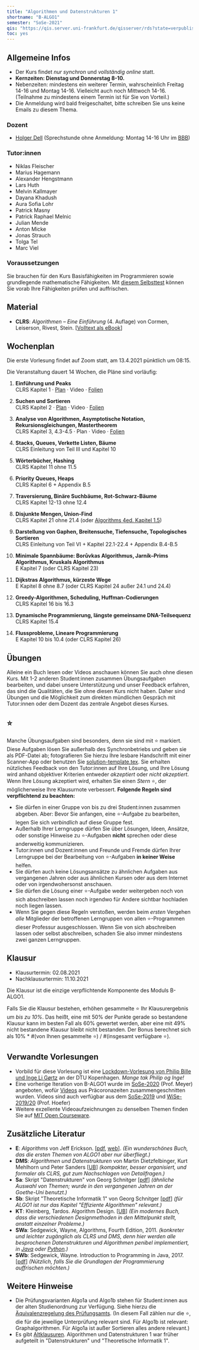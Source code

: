 ```yaml
---
title: "Algorithmen und Datenstrukturen 1"
shortname: "B-ALGO1"
semester: "SoSe-2021"
qis: "https://qis.server.uni-frankfurt.de/qisserver/rds?state=verpublish&status=init&vmfile=no&publishid=313037&moduleCall=webInfo&publishConfFile=webInfo&publishSubDir=veranstaltung"
toc: yes
---
```


## Allgemeine Infos

- Der Kurs findet _nur synchron_ und _vollständig online_ statt.
- **Kernzeiten: Dienstag und Donnerstag 8-10.**
- Nebenzeiten: mindestens ein weiterer Termin, wahrscheinlich Freitag 14-16 und Montag 14-16. Vielleicht auch noch Mittwoch 14-16. (Teilnahme zu mindestens einem Termin ist für Sie von Vorteil.)
- Die Anmeldung wird bald freigeschaltet, bitte schreiben Sie uns keine Emails zu diesem Thema.

### Dozent
- [Holger Dell](https://tcs.uni-frankfurt.de/~dell/) (Sprechstunde ohne Anmeldung: Montag 14-16 Uhr im [BBB](https://bbb.uni-frankfurt.de/b/hol-ncl-30h-kvo))

### Tutor:innen
- Niklas Fleischer
- Marius Hagemann
- Alexander Hengstmann
- Lars Huth
- Melvin Kallmayer
- Dayana Khadush
- Aura Sofia Lohr
- Patrick Masny
- Patrick Raphael Melnic
- Julian Mende
- Anton Micke
- Jonas Strauch
- Tolga Tel
- Marc Viel

### Voraussetzungen

Sie brauchen für den Kurs Basisfähigkeiten im Programmieren sowie grundlegende mathematische Fähigkeiten. Mit [diesem Selbsttest](uebung00.pdf) können Sie vorab Ihre Fähigkeiten prüfen und auffrischen.


## Material
- **CLRS**: _Algorithmen &ndash; Eine Einführung_ (4. Auflage) von Cormen, Leiserson, Rivest, Stein. [[Volltext als eBook](https://hds.hebis.de/ubffm/Record/HEB45339454X)]

## Wochenplan
Die erste Vorlesung findet auf Zoom statt, am 13.4.2021 pünktlich um 08:15.

Die Veranstaltung dauert 14 Wochen, die Pläne sind vorläufig:

1. **Einführung und Peaks**\
CLRS Kapitel 1 · [Plan](uebung01.pdf) · Video · [Folien](introduction.pdf)<br>

1. **Suchen und Sortieren**\
CLRS Kapitel 2 · [Plan](uebung02.pdf) · Video · [Folien](searchingandsorting.pdf)<br>

1. **Analyse von Algorithmen, Asymptotische Notation, Rekursionsgleichungen, Mastertheorem**\
CLRS Kapitel 3, 4.3-4.5 · Plan · Video · [Folien](analysis.pdf)<br>

1. **Stacks, Queues, Verkette Listen, Bäume**\
CLRS Einleitung von Teil III und Kapitel 10<br>

1. **Wörterbücher, Hashing**\
CLRS Kapitel 11 ohne 11.5<br>

1. **Priority Queues, Heaps**\
CLRS Kapitel 6 + Appendix B.5<br>

1. **Traversierung, Binäre Suchbäume, Rot-Schwarz-Bäume**\
CLRS Kapitel 12-13 ohne 12.4<br>

1. **Disjunkte Mengen, Union-Find**\
CLRS Kapitel 21 ohne 21.4 (oder [Algorithms 4ed. Kapitel 1.5](http://www2.compute.dtu.dk/courses/02105/2021/materials/Algs4edUnionFind.pdf))<br>

1. **Darstellung von Gaphen, Breitensuche, Tiefensuche, Topologisches Sortieren**\
CLRS Einleitung von Teil VI + Kapitel 22.1-22.4 + Appendix B.4-B.5<br>

1. **Minimale Spannbäume: Borůvkas Algorithmus, Jarník–Prims Algorithmus, Kruskals Algorithmus**\
E Kapitel 7 (oder CLRS Kapitel 23)<br>

1. **Dijkstras Algorithmus, kürzeste Wege**\
E Kapitel 8 ohne 8.7 (oder CLRS Kapitel 24 außer 24.1 und 24.4)<br>

1. **Greedy-Algorithmen, Scheduling, Huffman-Codierungen**\
CLRS Kapitel 16 bis 16.3<br>

1. **Dynamische Programmierung, längste gemeinsame DNA-Teilsequenz**\
CLRS Kapitel 15.4<br>

1. **Flussprobleme, Lineare Programmierung**\
E Kapitel 10 bis 10.4 (oder CLRS Kapitel 26)
<!--1. Strassens Algorithmus,  (CLRS, Kapitel 4.2)-->

## Übungen

Alleine ein Buch lesen oder Videos anschauen können Sie auch ohne diesen Kurs.
Mit 1-2 anderen Student:innen zusammen Übungsaufgaben bearbeiten, und dabei unsere Unterstützung und unser Feedback erfahren, das sind die Qualitäten, die Sie ohne diesen Kurs nicht haben.
Daher sind Übungen und die Möglichkeit zum direkten mündlichen Gespräch mit Tutor:innen oder dem Dozent das zentrale Angebot dieses Kurses.

## ⭐

Manche Übungsaufgaben sind besonders, denn sie sind mit ⭐ markiert.
Diese Aufgaben lösen Sie außerhalb des Synchronbetriebs und geben sie als PDF-Datei ab;
fotografieren Sie hierzu Ihre lesbare Handschrift mit einer Scanner-App oder benutzen Sie [solution-template.tex](solution-template.tex).
Sie erhalten nützliches Feedback von den Tutor:innen auf Ihre Lösung, und Ihre Lösung wird anhand objektiver Kriterien entweder _akzeptiert_ oder _nicht akzeptiert_.
Wenn Ihre Lösung akzeptiert wird, erhalten Sie einen _Stern_ ⭐, der möglicherweise Ihre Klausurnote verbessert.
**Folgende Regeln sind verpflichtend zu beachten:**
- Sie dürfen in einer Gruppe von bis zu drei Student:innen zusammen abgeben. Aber: Bevor Sie anfangen, eine ⭐-Aufgabe zu bearbeiten, legen Sie sich _verbindlich_ auf diese Gruppe fest.
- Außerhalb Ihrer Lerngruppe dürfen Sie über Lösungen, Ideen, Ansätze, oder sonstige Hinweise zu ⭐-Aufgaben **nicht** sprechen oder diese anderweitig kommunizieren.
- Tutor:innen und Dozent:innen und Freunde und Fremde dürfen Ihrer Lerngruppe bei der Bearbeitung von ⭐-Aufgaben **in keiner Weise** helfen.
- Sie dürfen auch keine Lösungsansätze zu ähnlichen Aufgaben aus vergangenen Jahren oder aus ähnlichen Kursen oder aus dem Internet oder von irgendwohersonst anschauen.
- Sie dürfen die Lösung einer ⭐-Aufgabe weder weitergeben noch von sich abschreiben lassen noch irgendwo für Andere sichtbar hochladen noch liegen lassen.
- Wenn Sie gegen diese Regeln verstoßen, werden beim *ersten* Vergehen *alle* Mitglieder der betroffenen Lerngruppen von allen ⭐-Programmen dieser Professur ausgeschlossen. Wenn Sie von sich abschreiben lassen oder selbst abschreiben, schaden Sie also immer mindestens zwei ganzen Lerngruppen.


## Klausur

- Klausurtermin: 02.08.2021
- Nachklausurtermin: 11.10.2021

Die Klausur ist die einzige verpflichtende Komponente des Moduls B-ALGO1.

Falls Sie die Klausur bestehen, erhöhen gesammelte ⭐ Ihr Klausurergebnis um *bis zu 10%*. Das heißt, eine mit 50% der Punkte gerade so bestandene Klausur kann im besten Fall als 60% gewertet werden, aber eine mit 49% nicht bestandene Klausur bleibt nicht bestanden.
Der Bonus berechnet sich als 10% * #(von Ihnen gesammelte ⭐) / #(insgesamt verfügbare ⭐).

## Verwandte Vorlesungen

- Vorbild für diese Vorlesung ist eine [Lockdown-Vorlesung von Philip Bille und Inge Li Gørtz](http://www2.compute.dtu.dk/courses/02105/2021/) an der DTU Kopenhagen. _Mange tak Philip og Inge!_
- Eine vorherige Iteration von B-ALGO1 wurde im [SoSe-2020](https://ae.cs.uni-frankfurt.de/algo120) (Prof. Meyer) angeboten, wofür [Videos](https://ae.cs.uni-frankfurt.de/videos/algo120.html) aus Präcoronazeiten zusammengeschnitten wurden. Videos sind auch verfügbar aus dem [SoSe-2019](http://algo.cs.uni-frankfurt.de/lehre/ds/sommer19/ds19.php) und [WiSe-2019/20](http://algo.cs.uni-frankfurt.de/lehre/algo2/winter1920/algo21920.php) (Prof. Hoefer)
- Weitere exzellente Videoaufzeichnungen zu denselben Themen finden Sie auf [MIT Open Courseware](https://ocw.mit.edu/courses/electrical-engineering-and-computer-science/6-006-introduction-to-algorithms-fall-2011/lecture-videos/).

## Zusätzliche Literatur

- **E**: _Algorithms_ von Jeff Erickson. [[pdf](https://jeffe.cs.illinois.edu/teaching/algorithms/book/Algorithms-JeffE.pdf), [web](https://jeffe.cs.illinois.edu/teaching/algorithms/)]. _(Ein wunderschönes Buch, das die ersten Themen von ALGO1 aber nur überfliegt.)_
- **DMS**: _Algorithmen und Datenstrukturen_ von Martin Dietzfelbinger, Kurt Mehlhorn und Peter Sanders [[UB](https://hds.hebis.de/ubffm/Record/HEB224838512)] _(kompakter, besser organisiert, und formaler als CLRS, gut zum Nachschlagen von Detailfragen.)_
- **Sa**: Skript "Datenstrukturen" von Georg Schnitger [[pdf](https://ae.cs.uni-frankfurt.de/teaching/20ss/+algo1/skript_ds.pdf)] _(ähnliche Auswahl von Themen; wurde in den vergangenen Jahren an der Goethe-Uni benutzt.)_
- **Sb**: Skript "Theoretische Informatik 1" von Georg Schnitger [[pdf](https://ae.cs.uni-frankfurt.de/teaching/20ss/+algo1/skript_gl1_ws1213.pdf)] _(für ALGO1 ist nur das Kapitel "Effiziente Algorithmen" relevant.)_
- **KT**: Kleinberg, Tardos. Algorithm Design. [[UB](https://hds.hebis.de/ubffm/Record/HEB129608459)] _(Ein modernes Buch, dass die verschiedenen Designmethoden in den Mittelpunkt stellt, anstatt einzelner Probleme.)_
- **SWa**: Sedgewick, Wayne, Algorithms, Fourth Edition, 2011. _(konkreter und leichter zugänglich als CLRS und DMS, denn hier werden alle besprochenen Datenstrukturen und Algorithmen penibel implementiert, in [Java](https://github.com/kevin-wayne/algs4/) oder [Python](https://github.com/itu-algorithms/itu.algs4).)_
- **SWb**: Sedgewick, Wayne. Introduction to Programming in Java, 2017. [[pdf](https://introcs.cs.princeton.edu/java/home/chapter1.pdf)] _(Nützlich, falls Sie die Grundlagen der Programmierung auffrischen möchten.)_

## Weitere Hinweise

- Die Prüfungsvarianten Algo1a und Algo1b stehen für Student:innen aus der alten Studienordnung zur Verfügung. Siehe hierzu die [Äquivalenzregelung des Prüfungsamts](https://www.informatik.uni-frankfurt.de/images/pdf/PA/aequivalenz_bach_11_19.pdf). (In diesem Fall zählen nur die ⭐, die für die jeweilige Unterprüfung relevant sind. Für Algo1b ist relevant: Graphalgorithmen. Für Algo1a ist außer Sortieren alles andere relevant.)
- Es gibt [Altklausuren](https://ae.cs.uni-frankfurt.de/teaching/altklausuren.html). Algorithmen und Datenstrukturen 1 war früher aufgeteilt in "Datenstrukturen" und "Theoretische Informatik 1".